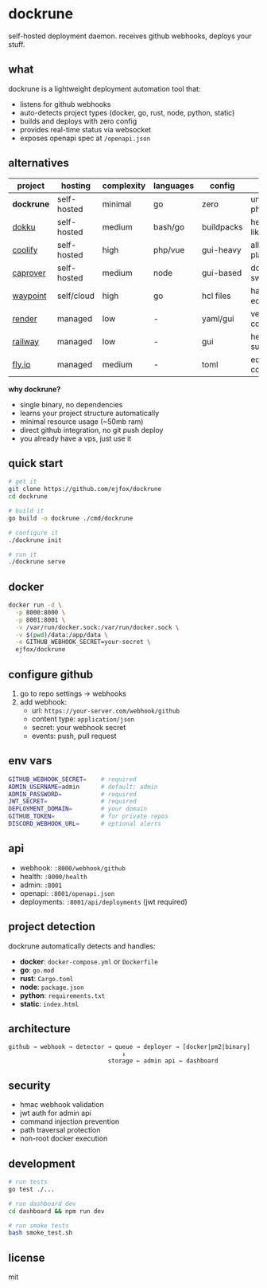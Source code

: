 # dockrune

self-hosted deployment daemon. receives github webhooks, deploys your stuff.

## what

dockrune is a lightweight deployment automation tool that:
- listens for github webhooks
- auto-detects project types (docker, go, rust, node, python, static)
- builds and deploys with zero config
- provides real-time status via websocket
- exposes openapi spec at `/openapi.json`

## alternatives

| project | hosting | complexity | languages | config | vibe |
|---------|---------|------------|-----------|--------|------|
| **dockrune** | self-hosted | minimal | go | zero | unix philosophy |
| [dokku](https://dokku.com) | self-hosted | medium | bash/go | buildpacks | heroku-like paas |
| [coolify](https://coolify.io) | self-hosted | high | php/vue | gui-heavy | all-in-one platform |
| [caprover](https://caprover.com) | self-hosted | medium | node | gui-based | docker swarm |
| [waypoint](https://www.waypointproject.io) | self/cloud | high | go | hcl files | hashicorp ecosystem |
| [render](https://render.com) | managed | low | - | yaml/gui | vercel competitor |
| [railway](https://railway.app) | managed | low | - | gui | heroku successor |
| [fly.io](https://fly.io) | managed | medium | - | toml | edge computing |

**why dockrune?**
- single binary, no dependencies
- learns your project structure automatically
- minimal resource usage (~50mb ram)
- direct github integration, no git push deploy
- you already have a vps, just use it

## quick start

```bash
# get it
git clone https://github.com/ejfox/dockrune
cd dockrune

# build it
go build -o dockrune ./cmd/dockrune

# configure it
./dockrune init

# run it
./dockrune serve
```

## docker

```bash
docker run -d \
  -p 8000:8000 \
  -p 8001:8001 \
  -v /var/run/docker.sock:/var/run/docker.sock \
  -v $(pwd)/data:/app/data \
  -e GITHUB_WEBHOOK_SECRET=your-secret \
  ejfox/dockrune
```

## configure github

1. go to repo settings → webhooks
2. add webhook:
   - url: `https://your-server.com/webhook/github`
   - content type: `application/json`
   - secret: your webhook secret
   - events: push, pull request

## env vars

```bash
GITHUB_WEBHOOK_SECRET=    # required
ADMIN_USERNAME=admin      # default: admin
ADMIN_PASSWORD=           # required
JWT_SECRET=               # required
DEPLOYMENT_DOMAIN=        # your domain
GITHUB_TOKEN=             # for private repos
DISCORD_WEBHOOK_URL=      # optional alerts
```

## api

- webhook: `:8000/webhook/github`
- health: `:8000/health`
- admin: `:8001`
- openapi: `:8001/openapi.json`
- deployments: `:8001/api/deployments` (jwt required)

## project detection

dockrune automatically detects and handles:

- **docker**: `docker-compose.yml` or `Dockerfile`
- **go**: `go.mod`
- **rust**: `Cargo.toml`
- **node**: `package.json`
- **python**: `requirements.txt`
- **static**: `index.html`

## architecture

```
github → webhook → detector → queue → deployer → [docker|pm2|binary]
                                ↓
                            storage ← admin api ← dashboard
```

## security

- hmac webhook validation
- jwt auth for admin api
- command injection prevention
- path traversal protection
- non-root docker execution

## development

```bash
# run tests
go test ./...

# run dashboard dev
cd dashboard && npm run dev

# run smoke tests
bash smoke_test.sh
```

## license

mit